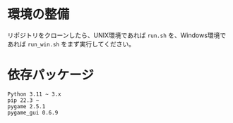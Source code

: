# 環境の整備
リポジトリをクローンしたら、UNIX環境であれば `run.sh` を、Windows環境であれば `run_win.sh` をまず実行してください。

# 依存パッケージ
```
Python 3.11 ~ 3.x
pip 22.3 ~
pygame 2.5.1
pygame_gui 0.6.9
```